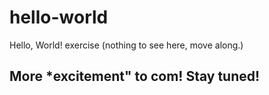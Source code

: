 # hello-world
Hello, World! exercise (nothing to see here, move along.)
## More *excitement" to com! Stay tuned!
